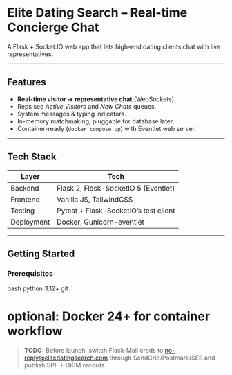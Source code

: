 # Elite Dating Search – Real-time Concierge Chat

A Flask + Socket.IO web app that lets high-end dating clients chat with live
representatives.

---

## Features
- **Real-time visitor → representative chat** (WebSockets).
- Reps see *Active Visitors* and *New Chats* queues.
- System messages & typing indicators.
- In-memory matchmaking; pluggable for database later.
- Container-ready (`docker compose up`) with Eventlet web server.

---

## Tech Stack
| Layer | Tech |
|-------|------|
| Backend | Flask 2, Flask-SocketIO 5 (Eventlet) |
| Frontend | Vanilla JS, TailwindCSS |
| Testing | Pytest + Flask-SocketIO’s test client |
| Deployment | Docker, Gunicorn-eventlet |

---

## Getting Started

### Prerequisites
bash
python 3.12+
git
# optional: Docker 24+ for container workflow

> **TODO:** Before launch, switch Flask-Mail creds to no-reply@elitedatingsearch.com through SendGrid/Postmark/SES and publish SPF + DKIM records.
